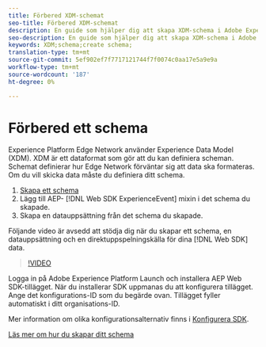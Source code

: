 ```yaml
---
title: Förbered XDM-schemat
seo-title: Förbered XDM-schemat
description: En guide som hjälper dig att skapa XDM-schema i Adobe Experience Platform
seo-description: En guide som hjälper dig att skapa XDM-schema i Adobe Experience Platform
keywords: XDM;schema;create schema;
translation-type: tm+mt
source-git-commit: 5ef902ef7f7717121744f7f0074c0aa17e5a9e9a
workflow-type: tm+mt
source-wordcount: '187'
ht-degree: 0%

---
```



# Förbered ett schema

Experience Platform Edge Network använder Experience Data Model (XDM). XDM är ett dataformat som gör att du kan definiera scheman. Schemat definierar hur Edge Network förväntar sig att data ska formateras. Om du vill skicka data måste du definiera ditt schema.

1. [Skapa ett schema](../../xdm/tutorials/create-schema-ui.md)
2. Lägg till AEP- [!DNL Web SDK ExperienceEvent] mixin i det schema du skapade.
3. Skapa en datauppsättning från det schema du skapade.

Följande video är avsedd att stödja dig när du skapar ett schema, en datauppsättning och en direktuppspelningskälla för dina [!DNL Web SDK] data.


>[!VIDEO](https://video.tv.adobe.com/v/35395?quality=12&learn=on)

Logga in på Adobe Experience Platform Launch och installera AEP Web SDK-tillägget. När du installerar SDK uppmanas du att konfigurera tillägget. Ange det konfigurations-ID som du begärde ovan. Tillägget fyller automatiskt i ditt organisations-ID.

Mer information om olika konfigurationsalternativ finns i [Konfigurera SDK](../fundamentals/configuring-the-sdk.md).

[Läs mer om hur du skapar ditt schema](https://docs.adobe.com/content/help/en/experience-platform/xdm/schema/composition.html)
